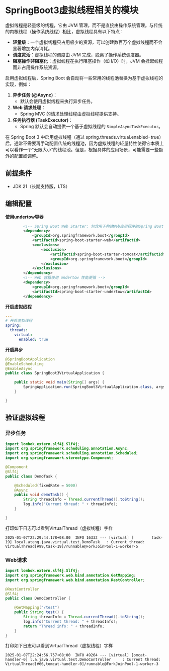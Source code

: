 # SpringBoot3虚拟线程相关的模块

虚拟线程是轻量级的线程，它由 JVM 管理，而不是直接由操作系统管理。与传统的内核线程（操作系统线程）相比，虚拟线程具有以下特点：

- **轻量级**：一个虚拟线程只占用极少的资源，可以创建数百万个虚拟线程而不会显著增加内存消耗。
- **调度灵活**：虚拟线程的调度由 JVM 完成，脱离了操作系统调度器。
- **阻塞操作非阻塞化**：虚拟线程在执行阻塞操作（如 I/O）时，JVM 会挂起线程而非占用操作系统资源。

启用虚拟线程后，Spring Boot 会自动将一些常用的线程池替换为基于虚拟线程的实现，例如：

1. **异步任务 (@Async)**：
    - 默认会使用虚拟线程来执行异步任务。
2. **Web 请求处理**：
    - Spring MVC 的请求处理线程由虚拟线程提供支持。
3. **任务执行器 (TaskExecutor)**：
    - Spring 默认会自动提供一个基于虚拟线程的 `SimpleAsyncTaskExecutor`。

在 Spring Boot 3 中启用虚拟线程（通过 spring.threads.virtual.enabled=true）后，通常不需要再手动配置传统的线程池，因为虚拟线程的轻量特性使得它本质上可以看作一个“无限大小”的线程池。但是，根据具体的应用场景，可能需要一些额外的配置或调整。



## 前提条件

- JDK 21（长期支持版，LTS）



## 编辑配置

**使用undertow容器**

```xml
        <!-- Spring Boot Web Starter: 包含用于构建Web应用程序的Spring Boot依赖项 -->
        <dependency>
            <groupId>org.springframework.boot</groupId>
            <artifactId>spring-boot-starter-web</artifactId>
            <exclusions>
                <exclusion>
                    <artifactId>spring-boot-starter-tomcat</artifactId>
                    <groupId>org.springframework.boot</groupId>
                </exclusion>
            </exclusions>
        </dependency>
        <!-- Web 容器使用 undertow 性能更强 -->
        <dependency>
            <groupId>org.springframework.boot</groupId>
            <artifactId>spring-boot-starter-undertow</artifactId>
        </dependency>
```

**开启虚拟线程**

```yaml
---
# 开启虚拟线程
spring:
  threads:
    virtual:
      enabled: true
```

**开启异步**

```java
@SpringBootApplication
@EnableScheduling
@EnableAsync
public class SpringBoot3VirtualApplication {

    public static void main(String[] args) {
        SpringApplication.run(SpringBoot3VirtualApplication.class, args);
    }

}
```



## 验证虚拟线程

### 异步任务

```java
import lombok.extern.slf4j.Slf4j;
import org.springframework.scheduling.annotation.Async;
import org.springframework.scheduling.annotation.Scheduled;
import org.springframework.stereotype.Component;

@Component
@Slf4j
public class DemoTask {

    @Scheduled(fixedRate = 5000)
    @Async
    public void demoTask() {
        String threadInfo = Thread.currentThread().toString();
        log.info("Current thread: " + threadInfo);
    }

}
```

打印如下日志可以看到VirtualThread（虚拟线程）字样

```
2025-01-07T22:29:44.178+08:00  INFO 16332 --- [virtual] [        task-19] local.ateng.java.virtual.test.DemoTask   : Current thread: VirtualThread[#99,task-19]/runnable@ForkJoinPool-1-worker-5
```



### Web请求

```java
import lombok.extern.slf4j.Slf4j;
import org.springframework.web.bind.annotation.GetMapping;
import org.springframework.web.bind.annotation.RestController;

@RestController
@Slf4j
public class DemoController {

    @GetMapping("/test")
    public String test() {
        String threadInfo = Thread.currentThread().toString();
        log.info("Current thread: " + threadInfo);
        return "Thread info: " + threadInfo;
    }
}
```

打印如下日志可以看到VirtualThread（虚拟线程）字样

```
2025-01-07T22:24:56.757+08:00  INFO 49264 --- [virtual] [omcat-handler-0] l.a.java.virtual.test.DemoController     : Current thread: VirtualThread[#66,tomcat-handler-0]/runnable@ForkJoinPool-1-worker-3
```

